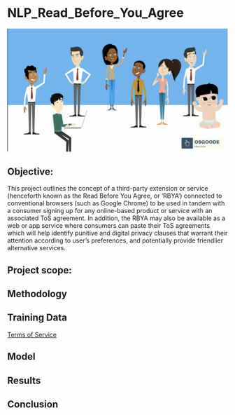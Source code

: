 # NLP_Read_Before_You_Agree

 ![Image description](Osgoode.png)
 
 ## Objective:

This project outlines the concept of a third-party extension or service (henceforth known as the Read Before You Agree, or ‘RBYA’) connected to conventional browsers (such as Google Chrome) to be used in tandem with a consumer signing up for any online-based product or service with an associated ToS agreement. In addition, the RBYA may also be available as a web or app service where consumers can paste their ToS agreements which will help identify punitive and digital privacy clauses that warrant their attention according to user’s preferences, and potentially provide friendlier alternative services.

## Project scope: 
  
 ## Methodology
 ## Training Data
 [Terms of Service](https://tosdr.org/) 
 
 ## Model
 ## Results
 ## Conclusion
